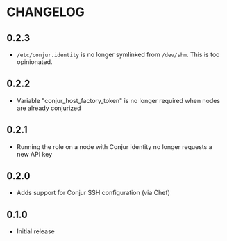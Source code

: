 # CHANGELOG

## 0.2.3

- `/etc/conjur.identity` is no longer symlinked from `/dev/shm`. This is too opinionated.

## 0.2.2

- Variable "conjur_host_factory_token" is no longer required when nodes are already conjurized

## 0.2.1

- Running the role on a node with Conjur identity no longer requests a new API key

## 0.2.0

- Adds support for Conjur SSH configuration (via Chef)

## 0.1.0
- Initial release
